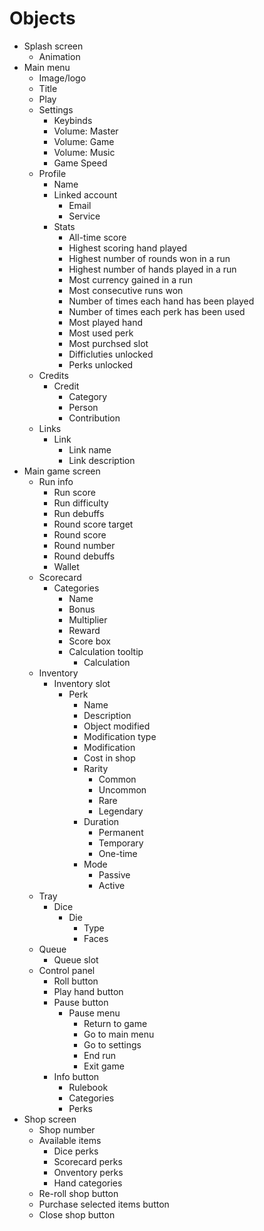 # Objects

- Splash screen
  - Animation
- Main menu
  - Image/logo
  - Title
  - Play
  - Settings
    - Keybinds
    - Volume: Master
    - Volume: Game
    - Volume: Music
    - Game Speed
  - Profile
    - Name
    - Linked account
      - Email
      - Service
    - Stats
      - All-time score
      - Highest scoring hand played
      - Highest number of rounds won in a run
      - Highest number of hands played in a run
      - Most currency gained in a run
      - Most consecutive runs won
      - Number of times each hand has been played
      - Number of times each perk has been used
      - Most played hand
      - Most used perk
      - Most purchsed slot
      - Difficluties unlocked
      - Perks unlocked
  - Credits
    - Credit
      - Category
      - Person
      - Contribution
  - Links
    - Link
      - Link name
      - Link description
- Main game screen
  - Run info
    - Run score
    - Run difficulty
    - Run debuffs
    - Round score target
    - Round score
    - Round number
    - Round debuffs
    - Wallet
  - Scorecard
    - Categories
      - Name
      - Bonus
      - Multiplier
      - Reward
      - Score box
      - Calculation tooltip
        - Calculation
  - Inventory
    - Inventory slot
      - Perk
        - Name
        - Description
        - Object modified
        - Modification type
        - Modification
        - Cost in shop
        - Rarity
          - Common
          - Uncommon
          - Rare
          - Legendary
        - Duration
          - Permanent
          - Temporary
          - One-time
        - Mode
          - Passive
          - Active
  - Tray
    - Dice
      - Die
        - Type
        - Faces
  - Queue
    - Queue slot
  - Control panel
    - Roll button
    - Play hand button
    - Pause button
      - Pause menu
        - Return to game
        - Go to main menu
        - Go to settings
        - End run
        - Exit game
    - Info button
      - Rulebook
      - Categories
      - Perks
- Shop screen
  - Shop number
  - Available items
    - Dice perks
    - Scorecard perks
    - Onventory perks
    - Hand categories
  - Re-roll shop button
  - Purchase selected items button
  - Close shop button